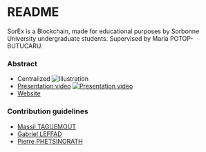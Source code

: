 # README #

SorEx is a Blockchain, made for educational purposes by Sorbonne University undergraduate students.
Supervised by Maria POTOP-BUTUCARU.


### Abstract ###

* Centralized
![Illustration](https://bitbucket.org/maxtag/sorex/raw/2b65f3c4610e7e6a3e64a3e032678d94caf6fbcd/img/Server.PNG)
* [Presentation video](https://youtu.be/XClwtZQe-fs)
[![Presentation video](https://img.youtube.com/vi/XClwtZQe-fs/0.jpg)](https://www.youtube.com/watch?v=XClwtZQe-fs)
* [Website](http://dragon-eye.mediadev.info/)

### Contribution guidelines ###

* [Massil TAGUEMOUT](mailto:maxtag@vivaldi.net)
* [Gabriel LEFFAD](mailto:gabylef@hotmail.fr)
* [Pierre PHETSINORATH](mailto:phpierre@hotmail.fr)